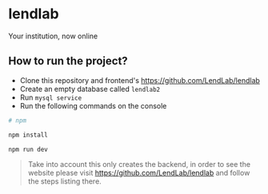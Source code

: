 # lendlab

Your institution, now online

## How to run the project?

* Clone this repository and frontend's https://github.com/LendLab/lendlab
* Create an empty database called `lendlab2`
* Run `mysql service`
* Run the following commands on the console

```bash
# npm

npm install

npm run dev

```
> Take into account this only creates the backend, in order to see the website please visit https://github.com/LendLab/lendlab and follow the steps listing there.  
